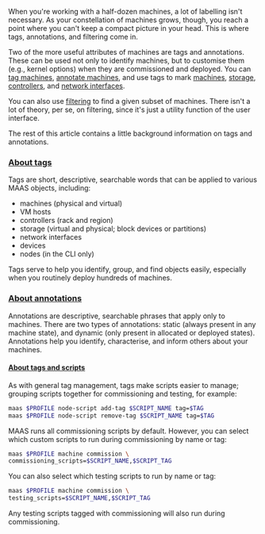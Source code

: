 <!-- "How to label and find machines" -->

When you're working with a half-dozen machines, a lot of labelling isn't necessary.  As your constellation of machines grows, though, you reach a point where you can't keep a compact picture in your head.  This is where tags, annotations, and filtering come in.  

Two of the more useful attributes of machines are tags and annotations.  These can be used not only to identify machines, but to customise them (e.g., kernel options) when they are commissioned and deployed. You can [tag machines](/t/how-to-tag-machines/5928), [annotate machines](/t/how-to-annotate-machines/5929), and use tags to mark [machines](/t/how-to-use-machine-tags/5224), [storage](/t/how-to-use-storage-tags/5232), [controllers](/t/how-to-use-controller-tags/5216), and [network interfaces](/t/how-to-use-network-tags/5228).  

You can also use [filtering](/t/how-to-find-machines/5192) to find a given subset of machines.  There isn't a lot of theory, per se, on filtering, since it's just a utility function of the user interface.

The rest of this article contains a little background information on tags and annotations.

<a href="#heading--about-tags"><h3 id="heading--about-tags">About tags</h3></a>

Tags are short, descriptive, searchable words that can be applied to various MAAS objects, including:

- machines (physical and virtual)
- VM hosts
- controllers (rack and region)
- storage (virtual and physical; block devices or partitions)
- network interfaces
- devices
- nodes (in the CLI only)

Tags serve to help you identify, group, and find objects easily, especially when you routinely deploy hundreds of machines.


<a href="#heading--about-annotations"><h3 id="heading--about-annotations">About annotations</h3></a>

Annotations are descriptive, searchable phrases that apply only to machines.  There are two types of annotations: static (always present in any machine state), and dynamic (only present in allocated or deployed states).  Annotations help you identify, characterise, and inform others about your machines.


<a href="#heading--about-tags-and-scripts"><h4 id="heading--about-tags-and-scripts">About tags and scripts</h4></a>

As with general tag management, tags make scripts easier to manage; grouping scripts together for commissioning and testing, for example:

``` bash
maas $PROFILE node-script add-tag $SCRIPT_NAME tag=$TAG
maas $PROFILE node-script remove-tag $SCRIPT_NAME tag=$TAG
```

MAAS runs all commissioning scripts by default. However, you can select which custom scripts to run during commissioning by name or tag:

``` bash
maas $PROFILE machine commission \
commissioning_scripts=$SCRIPT_NAME,$SCRIPT_TAG
```

You can also select which testing scripts to run by name or tag:

``` bash
maas $PROFILE machine commission \
testing_scripts=$SCRIPT_NAME,$SCRIPT_TAG
```

Any testing scripts tagged with commissioning will also run during commissioning.